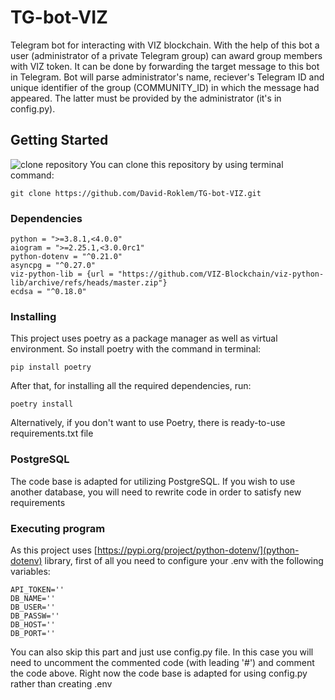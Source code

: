 # TG-bot-VIZ
Telegram bot for interacting with VIZ blockchain.
With the help of this bot a user (administrator of a private Telegram group) can award group members with VIZ token. It can be done by forwarding the target message to this bot in Telegram. Bot will parse administrator's name, reciever's Telegram ID and unique identifier of the group (COMMUNITY_ID) in which the message had appeared. The latter must be provided by the administrator (it's in config.py).

## Getting Started
![clone repository](https://raw.github.com/David-Roklem/TG-bot-VIZ/blob/main/Screenshots/Git%20clone.png)
You can clone this repository by using terminal command:
```
git clone https://github.com/David-Roklem/TG-bot-VIZ.git
```

### Dependencies
```
python = ">=3.8.1,<4.0.0"
aiogram = ">=2.25.1,<3.0.0rc1"
python-dotenv = "^0.21.0"
asyncpg = "^0.27.0"
viz-python-lib = {url = "https://github.com/VIZ-Blockchain/viz-python-lib/archive/refs/heads/master.zip"}
ecdsa = "^0.18.0"
```

### Installing
This project uses poetry as a package manager as well as virtual environment. So install poetry with the command in terminal:
```
pip install poetry
```
After that, for installing all the required dependencies, run:
```
poetry install
```
Alternatively, if you don't want to use Poetry, there is ready-to-use requirements.txt file

### PostgreSQL
The code base is adapted for utilizing PostgreSQL. If you wish to use another database, you will need to rewrite code in order to satisfy new requirements

### Executing program
As this project uses [https://pypi.org/project/python-dotenv/](python-dotenv) library, first of all you need to configure your .env with the following variables:
```
API_TOKEN=''
DB_NAME=''
DB_USER=''
DB_PASSW=''
DB_HOST=''
DB_PORT=''
```
You can also skip this part and just use config.py file. In this case you will need to uncomment the commented code (with leading '#') and comment the code above. Right now the code base is adapted for using config.py rather than creating .env
